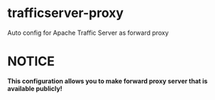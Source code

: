 # trafficserver-proxy
Auto config for Apache Traffic Server as forward proxy

# NOTICE
**This configuration allows you to make forward proxy server that is available publicly!**
